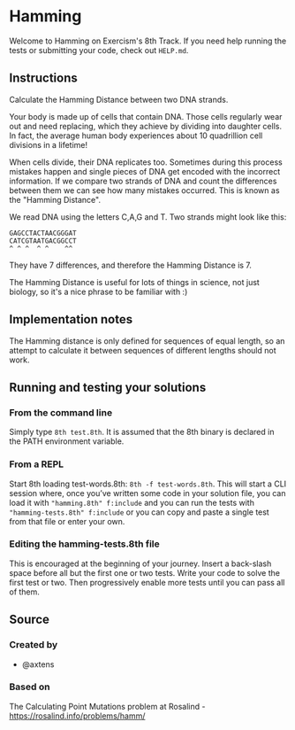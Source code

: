 # Hamming

Welcome to Hamming on Exercism's 8th Track.
If you need help running the tests or submitting your code, check out `HELP.md`.

## Instructions

Calculate the Hamming Distance between two DNA strands.

Your body is made up of cells that contain DNA.
Those cells regularly wear out and need replacing, which they achieve by dividing into daughter cells.
In fact, the average human body experiences about 10 quadrillion cell divisions in a lifetime!

When cells divide, their DNA replicates too.
Sometimes during this process mistakes happen and single pieces of DNA get encoded with the incorrect information.
If we compare two strands of DNA and count the differences between them we can see how many mistakes occurred.
This is known as the "Hamming Distance".

We read DNA using the letters C,A,G and T.
Two strands might look like this:

    GAGCCTACTAACGGGAT
    CATCGTAATGACGGCCT
    ^ ^ ^  ^ ^    ^^

They have 7 differences, and therefore the Hamming Distance is 7.

The Hamming Distance is useful for lots of things in science, not just biology, so it's a nice phrase to be familiar with :)

## Implementation notes

The Hamming distance is only defined for sequences of equal length, so an attempt to calculate it between sequences of different lengths should not work.

## Running and testing your solutions
 
### From the command line
 
Simply type `8th test.8th`. It is assumed that the 8th binary is declared in the PATH environment variable.
 
### From a REPL

Start 8th loading test-words.8th: `8th -f test-words.8th`.
This will start a CLI session where, once you’ve written some code in your solution file, you can load it with `"hamming.8th" f:include`
and you can run the tests with `"hamming-tests.8th" f:include` or you can copy and paste a single test from that file or enter your own. 
 
### Editing the hamming-tests.8th file
 
This is encouraged at the beginning of your journey. Insert a back-slash space before all but the first one or two tests. Write your code to solve the first test or two. Then progressively enable more tests until you can pass all of them.

## Source

### Created by

- @axtens

### Based on

The Calculating Point Mutations problem at Rosalind - https://rosalind.info/problems/hamm/